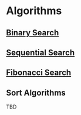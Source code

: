 # Algorithms

## [Binary Search](src/main/java/algorithms/search/binarySearch/README.md)
## [Sequential Search](src/main/java/algorithms/search/sequentialSearch/README.md)
## [Fibonacci Search](src/main/java/algorithms/search/fibonacciSearch/README.md)

## Sort Algorithms

TBD